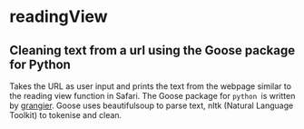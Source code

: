 # readingView
## Cleaning text from a url using the Goose package for Python
Takes the URL as user input and prints the text from the webpage similar to the reading view function in Safari.
The Goose package for ```python ```is written by [grangier](https://github.com/grangier/python-goose).
Goose uses beautifulsoup to parse text, nltk (Natural Language Toolkit) to tokenise and clean.
